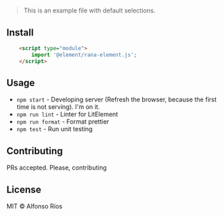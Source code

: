 # <rana-element>

> This is an example file with default selections.

## Install

```html
    <script type="module">
        import '@element/rana-element.js';
    </script>
```

## Usage

- `npm start` - Developing server (Refresh the browser, because the first time is not serving). I'm on it.
- `npm run lint` - Linter for LitElement
- `npm run format` - Format prettier
- `npm test` - Run unit testing

## Contributing

PRs accepted. Please, contributing

## License

MIT © Alfonso Ríos
